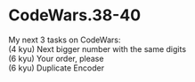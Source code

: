 # CodeWars.38-40
My next 3 tasks on CodeWars:  
(4 kyu) Next bigger number with the same digits  
(6 kyu) Your order, please  
(6 kyu) Duplicate Encoder
